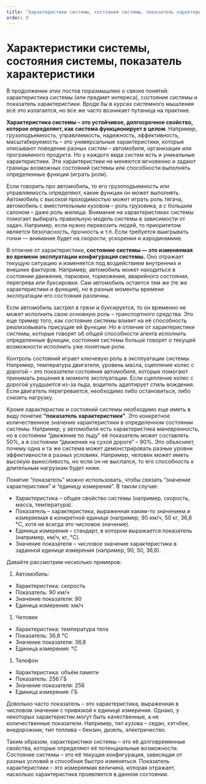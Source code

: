 ```yaml
---
title: "Характеристики системы, состояния системы, показатель характеристики"
order: 9
---
```


# Характеристики системы, состояния системы, показатель характеристики

В продолжении этих постов поразмышляю о связке понятий: характеристика системы (или предмет интереса), состояние системы и показатель характеристики. Вроде бы в курсах системного мышления всё это излагается, но все же часто возникает путаница на практике.

**Характеристика системы – это устойчивое, долгосрочное свойство, которое определяет, как система функционирует в целом**. Например, грузоподъемность, управляемость, надежность, эффективность, масштабируемость – это универсальные характеристики, которые описывают поведение разных систем – автомобиля, организации или программного продукта. Но у каждого вида систем есть и уникальные характеристики. Эти характеристики не меняются мгновенно и задают границы возможных состояний системы или способности выполнять определенные функции (играть роли).

Если говорить про автомобиль, то его грузоподъемность или управляемость определяют, какие функции он может выполнять. Автомобиль с высокой проходимостью может играть роль тягача, автомобиль с вместительным кузовом – роль грузовика, а с большим салоном – даже роль жилища. Внимание на характеристиках системы помогает выбирать правильную модель системы в зависимости от задач. Например, если нужно перевозить людей, то приоритетом является безопасность, прочность и т.п. Если требуется выигрывать гонки — внимание будет на скорости, ускорении и аэродинамике.

В отличие от характеристики, **состояние системы — это изменяемая во времени эксплуатации конфигурация системы.** Оно отражает текущую ситуацию и изменяется под воздействием внутренних и внешних факторов. Например, автомобиль может находиться в состоянии движения, парковки, торможения, аварийного состояния, перегрева или буксировки. Сам автомобиль остается тем же (те же характеристики и функция), но в разные моменты времени эксплуатации его состояния различны.

Если автомобиль застрял в грязи и буксируется, то он временно не может исполнить свою основную роль – транспортного средства. Это еще пример того, как состояние системы влияет на её способность реализовывать присущие ей функции. Но в отличие от характеристики системы, которые говорят об общей способности агента исполнить определенные функции, состояния системы больше говорят о текущей возможности исполнить уже понятные роли.

Контроль состояний играет ключевую роль в эксплуатации системы. Например, температура двигателя, уровень масла, сцепление колес с дорогой – это показатели состояния автомобиля, которые помогают принимать решения в моменте эксплуатации. Если сцепление колес с дорогой ухудшается из-за льда, водитель адаптирует стиль вождения. Если двигатель перегревается, необходимо либо остановиться, либо снизить нагрузку.

Кроме характеристик и состояний системы необходимо еще иметь в виду понятие **“показатель характеристики”**. Это конкретное количественное значение характеристики в определенном состоянии системы. Например, у автомобиля есть характеристика маневренность, но в состоянии “движение по льду” её показатель может составлять 50%, а в состоянии “движение на сухой дороге” – 90%. Это объясняет, почему одна и та же система может демонстрировать разные уровни эффективности в разных условиях. Например, человек может иметь высокую выносливость, но если он не выспался, то его способность к длительным нагрузкам будет ниже.

Понятие “показатель” можно использовать, чтобы связать “значение характеристики” и “единицу измерения”. В таком случае:

* Характеристика – общее свойство системы (например, скорость, масса, температура).
* Показатель – характеристика, выраженная каким-то значением и измеряемая в конкретной единице (например, 90 км/ч, 50 кг, 36,6 °C, хотя не всегда это числовое значение).
* Единица измерения – стандарт, в котором выражается показатель (например, км/ч, кг, °C).
* Значение показателя – числовое значение характеристики в заданной единице измерения (например, 90, 50, 36,6).

Давайте рассмотрим несколько примеров:

1. Автомобиль:

* Характеристика: скорость
* Показатель: 90 км/ч
* Значение показателя: 90
* Единица измерения: км/ч

1. Человек

+ Характеристика: температура тела
+ Показатель: 36,6 °C
+ Значение показателя: 36,6
+ Единица измерения: °C

1. Телефон

- Характеристика: объём памяти
- Показатель: 256 ГБ
- Значение показателя: 256
- Единица измерения: ГБ

Довольно часто показатель – это характеристика, выраженная в числовом значении с привязкой к единице измерения. Однако, у некоторых характеристик могут быть качественные, а не количественные показатели. Например, тип кузова – седан, хэтчбек, внедорожник; тип топлива – бензин, дизель, электричество.

Таким образом, характеристики системы – это её долговременные свойства, которые определяют её потенциальные возможности. Состояние системы – это её текущая конфигурация, зависящая от разных условий и способная быстро изменяться. Показатель характеристики – это измеряемая величина, которая отражает, насколько характеристика проявляется в данном состоянии.

